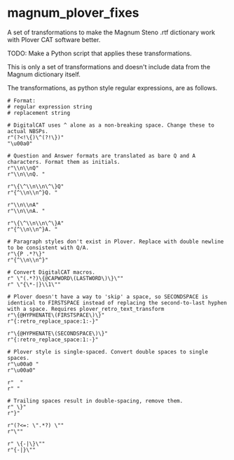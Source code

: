 # magnum_plover_fixes
A set of transformations to make the Magnum Steno .rtf dictionary work with Plover CAT software better.

TODO: Make a Python script that applies these transformations.

This is only a set of transformations and doesn't include data from the Magnum dictionary itself.

The transformations, as python style regular expressions, are as follows.

```
# Format:
# regular expression string
# replacement string

# DigitalCAT uses ^ alone as a non-breaking space. Change these to actual NBSPs.
r"(?<!\{)\^(?!\})"
"\u00a0"

# Question and Answer formats are translated as bare Q and A characters. Format them as initials.
r"\\n\\nQ"
r"\\n\\nQ. "

r"\{\^\\n\\n\^\}Q"
r"{^\\n\\n^}Q. "

r"\\n\\nA"
r"\\n\\nA. "

r"\{\^\\n\\n\^\}A"
r"{^\\n\\n^}A. "

# Paragraph styles don't exist in Plover. Replace with double newline to be consistent with Q/A.
r"\{P .*?\}"
r"{^\\n\\n^}"

# Convert DigitalCAT macros.
r" \"(.*?)\{@CAPWORD\(LASTWORD\)\}\""
r" \"{\*-|}\\1\""

# Plover doesn't have a way to 'skip' a space, so SECONDSPACE is identical to FIRSTSPACE instead of replacing the second-to-last hyphen with a space. Requires plover_retro_text_transform
r"\{@HYPHENATE\(FIRSTSPACE\)\}"
r"{:retro_replace_space:1:-}"

r"\{@HYPHENATE\(SECONDSPACE\)\}"
r"{:retro_replace_space:1:-}"

# Plover style is single-spaced. Convert double spaces to single spaces.
r"\u00a0 "
r"\u00a0"

r"  "
r" "

# Trailing spaces result in double-spacing, remove them.
r" \}"
r"}"

r"(?<=: \".*?) \""
r"\""

r" \{-|\}\""
r"{-|}\""
```
